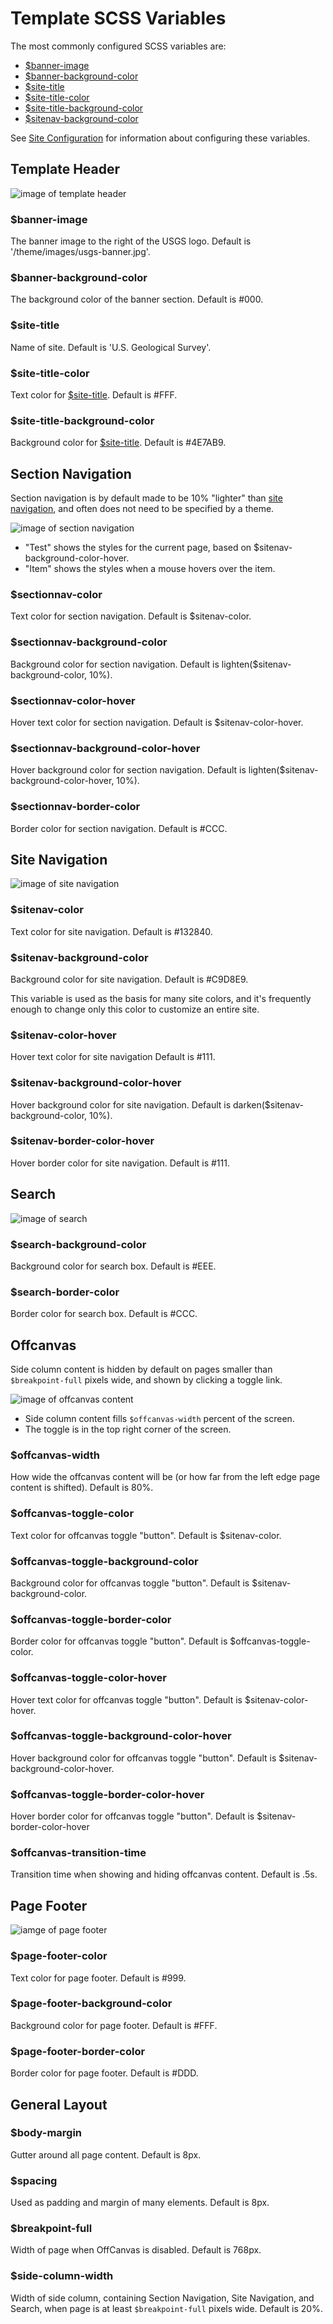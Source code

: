 Template SCSS Variables
=======================

The most commonly configured SCSS variables are:
- [$banner-image](#banner-image)
- [$banner-background-color](#banner-background-color)
- [$site-title](#site-title)
- [$site-title-color](#site-title-color)
- [$site-title-background-color](#site-title-background-color)
- [$sitenav-background-color](#sitenav-background-color)

See [Site Configuration](siteConfiguration.md) for information about configuring these variables.


## Template Header

<img src="images/templateHeader.png" alt="image of template header"/>

### $banner-image

The banner image to the right of the USGS logo.
Default is '/theme/images/usgs-banner.jpg'.

### $banner-background-color

The background color of the banner section.
Default is #000.

### $site-title

Name of site.
Default is 'U.S. Geological Survey'.

### $site-title-color

Text color for [$site-title](#site-title).
Default is #FFF.

### $site-title-background-color

Background color for [$site-title](#site-title).
Default is #4E7AB9.


## Section Navigation

Section navigation is by default made to be 10% "lighter" than [site navigation](#site-navigation), and often does not need to be specified by a theme.

<img src="images/navigationExample.png" alt="image of section navigation"/>

* "Test" shows the styles for the current page, based on $sitenav-background-color-hover.
* "Item" shows the styles when a mouse hovers over the item.

### $sectionnav-color
Text color for section navigation.
Default is $sitenav-color.

### $sectionnav-background-color
Background color for section navigation.
Default is lighten($sitenav-background-color, 10%).

### $sectionnav-color-hover
Hover text color for section navigation.
Default is $sitenav-color-hover.

### $sectionnav-background-color-hover
Hover background color for section navigation.
Default is lighten($sitenav-background-color-hover, 10%).

### $sectionnav-border-color
Border color for section navigation.
Default is #CCC.


## Site Navigation

<img src="images/siteNavigation.png" alt="image of site navigation"/>

### $sitenav-color
Text color for site navigation.
Default is #132840.

### $sitenav-background-color
Background color for site navigation.
Default is #C9D8E9.

This variable is used as the basis for many site colors, and it's frequently enough to change only this color to customize an entire site.

### $sitenav-color-hover
Hover text color for site navigation
Default is #111.

### $sitenav-background-color-hover
Hover background color for site navigation.
Default is darken($sitenav-background-color, 10%).

### $sitenav-border-color-hover
Hover border color for site navigation.
Default is #111.


## Search

<img src="images/search.png" alt="image of search"/>

### $search-background-color
Background color for search box.
Default is #EEE.

### $search-border-color
Border color for search box.
Default is #CCC.


## Offcanvas

Side column content is hidden by default on pages smaller than `$breakpoint-full` pixels wide, and shown by clicking a toggle link.

<img src="images/overviewOffcanvas.png" alt="image of offcanvas content"/>

* Side column content fills `$offcanvas-width` percent of the screen.
* The toggle is in the top right corner of the screen.

### $offcanvas-width
How wide the offcanvas content will be (or how far from the left edge page content is shifted).
Default is 80%.

### $offcanvas-toggle-color
Text color for offcanvas toggle "button".
Default is $sitenav-color.

### $offcanvas-toggle-background-color
Background color for offcanvas toggle "button".
Default is $sitenav-background-color.

### $offcanvas-toggle-border-color
Border color for offcanvas toggle "button".
Default is $offcanvas-toggle-color.

### $offcanvas-toggle-color-hover
Hover text color for offcanvas toggle "button".
Default is $sitenav-color-hover.

### $offcanvas-toggle-background-color-hover
Hover background color for offcanvas toggle "button".
Default is $sitenav-background-color-hover.

### $offcanvas-toggle-border-color-hover
Hover border color for offcanvas toggle "button".
Default is $sitenav-border-color-hover

### $offcanvas-transition-time
Transition time when showing and hiding offcanvas content.
Default is .5s.


## Page Footer

<img src="images/pageFooter.png" alt="iamge of page footer"/>

### $page-footer-color
Text color for page footer.
Default is #999.

### $page-footer-background-color
Background color for page footer.
Default is #FFF.

### $page-footer-border-color
Border color for page footer.
Default is #DDD.


## General Layout

### $body-margin
Gutter around all page content.
Default is 8px.

### $spacing
Used as padding and margin of many elements.
Default is 8px.

### $breakpoint-full
Width of page when OffCanvas is disabled.
Default is 768px.

### $side-column-width
Width of side column, containing Section Navigation, Site Navigation, and Search, when page is at least `$breakpoint-full` pixels wide.
Default is 20%.
